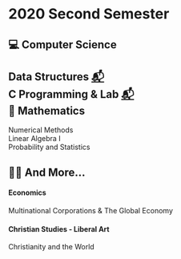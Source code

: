 2020 Second Semester
=============

:computer: Computer Science
-------------
Data Structures [📬](https://github.com/newave986/2020_Second_Semester/tree/master/Data%20Structures)
</br>
C Programming & Lab [📬](https://github.com/newave986/2020_Second_Semester/tree/master/C%20Programming%20and%20Lab)
</br>
📐 Mathematics
-------------
Numerical Methods
</br>
Linear Algebra I
</br>
Probability and Statistics

:money_with_wings::pray: And More...
-------------
#### Economics
Multinational Corporations & The Global Economy
#### Christian Studies - Liberal Art
Christianity and the World